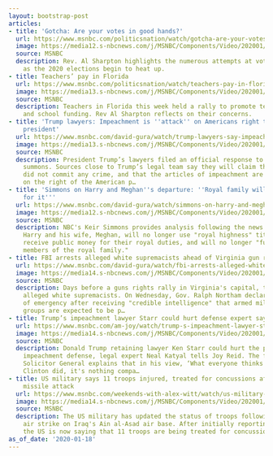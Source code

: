 ```yaml
---
layout: bootstrap-post
articles:
- title: 'Gotcha: Are your votes in good hands?'
  url: https://www.msnbc.com/politicsnation/watch/gotcha-are-your-votes-in-good-hands-77040709629
  image: https://media12.s-nbcnews.com/j/MSNBC/Components/Video/202001/n_sharp_voting_rights_200118_1920x1080.nbcnews-fp-1200-630.jpg
  source: MSNBC
  description: Rev. Al Sharpton highlights the numerous attempts at voter disenfranchisement
    as the 2020 elections begin to heat up.
- title: Teachers’ pay in Florida
  url: https://www.msnbc.com/politicsnation/watch/teachers-pay-in-florida-77040709590
  image: https://media13.s-nbcnews.com/j/MSNBC/Components/Video/202001/n_sharp_teacher_pay_200118_1920x1080.nbcnews-fp-1200-630.jpg
  source: MSNBC
  description: Teachers in Florida this week held a rally to promote teachers’ pay
    and school funding. Rev Al Sharpton reflects on their concerns.
- title: 'Trump lawyers: Impeachment is ''attack'' on Americans right to choose their
    president'
  url: https://www.msnbc.com/david-gura/watch/trump-lawyers-say-impeachment-attacks-americans-right-to-choose-their-president-77040197727
  image: https://media13.s-nbcnews.com/j/MSNBC/Components/Video/202001/n_gura_brk_brief_impeach_200118_1920x1080.nbcnews-fp-1200-630.jpg
  source: MSNBC
  description: President Trump’s lawyers filed an official response to the impeachment
    summons. Sources close to Trump’s legal team say they will claim the president
    did not commit any crime, and that the articles of impeachment are an “attack
    on the right of the American p…
- title: 'Simmons on Harry and Meghan''s departure: ''Royal family will be poorer
    for it'''
  url: https://www.msnbc.com/david-gura/watch/simmons-on-harry-and-meghan-s-departure-royal-family-will-be-poorer-for-it-77037125727
  image: https://media12.s-nbcnews.com/j/MSNBC/Components/Video/202001/n_gura_meghanharry_200118_1920x1080.nbcnews-fp-1200-630.jpg
  source: MSNBC
  description: NBC's Keir Simmons provides analysis following the news that Prince
    Harry and his wife, Meghan, will no longer use "royal highness" titles, won't
    receive public money for their royal duties, and will no longer "full-time working
    members of the royal family."
- title: FBI arrests alleged white supremacists ahead of Virginia gun rally
  url: https://www.msnbc.com/david-gura/watch/fbi-arrests-alleged-white-supremacists-ahead-of-virginia-gun-rally-77036613564
  image: https://media14.s-nbcnews.com/j/MSNBC/Components/Video/202001/n_gura_gunrally_200118_1920x1080.nbcnews-fp-1200-630.jpg
  source: MSNBC
  description: Days before a guns rights rally in Virginia's capital, the FBI arrested
    alleged white supremacists. On Wednesday, Gov. Ralph Northam declared a state
    of emergency after receiving "credible intelligence" that armed militias and hate
    groups are expected to be p…
- title: Trump’s impeachment lawyer Starr could hurt defense expert says
  url: https://www.msnbc.com/am-joy/watch/trump-s-impeachment-lawyer-starr-could-hurt-defense-expert-says-77030981601
  image: https://media14.s-nbcnews.com/j/MSNBC/Components/Video/202001/n_joy_parnasanalysis_200118_1920x1080.nbcnews-fp-1200-630.jpg
  source: MSNBC
  description: Donald Trump retaining lawyer Ken Starr could hurt the president’s
    impeachment defense, legal expert Neal Katyal tells Joy Reid. The former US Acting
    Solicitor General explains that in his view, ‘What everyone thinks about what
    Clinton did, it's nothing compa…
- title: US military says 11 troops injured, treated for concussions after Iranian
    missile attack
  url: https://www.msnbc.com/weekends-with-alex-witt/watch/us-military-says-11-troops-injured-treated-for-concussions-after-iranian-missile-attack-77034053508
  image: https://media14.s-nbcnews.com/j/MSNBC/Components/Video/202001/n_witt_missilestrike_200118_1920x1080.nbcnews-fp-1200-630.jpg
  source: MSNBC
  description: The US military has updated the status of troops following the Iranian
    air strike on Iraq's Ain al-Asad air base. After initially reporting no injuries,
    the US is now saying that 11 troops are being treated for concussions.
as_of_date: '2020-01-18'
---
```


